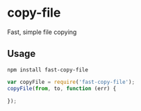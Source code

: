 # copy-file

<!-- [![Build Status](https://secure.travis-ci.org/callumlocke/fast-copy-file.png?branch=master)](http://travis-ci.org/callumlocke/fast-copy-file) -->

Fast, simple file copying

## Usage
`npm install fast-copy-file`

```javascript
var copyFile = require('fast-copy-file');
copyFile(from, to, function (err) {
  
});
```

